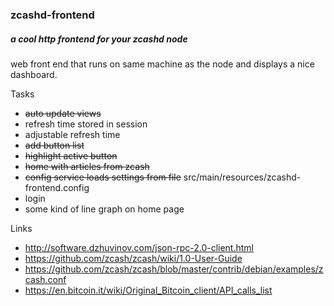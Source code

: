 ### zcashd-frontend
##### a cool http frontend for your zcashd node

web front end that runs on same machine as the node and displays a nice dashboard.

Tasks
* ~~auto update views~~
* refresh time stored in session
* adjustable refresh time
* ~~add button list~~
* ~~highlight active button~~
* ~~home with articles from zcash~~
* ~~config service loads settings from file~~ src/main/resources/zcashd-frontend.config
* login
* some kind of line graph on home page

Links
* http://software.dzhuvinov.com/json-rpc-2.0-client.html
* https://github.com/zcash/zcash/wiki/1.0-User-Guide
* https://github.com/zcash/zcash/blob/master/contrib/debian/examples/zcash.conf
* https://en.bitcoin.it/wiki/Original_Bitcoin_client/API_calls_list